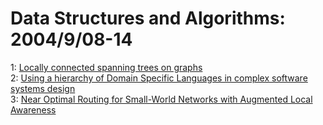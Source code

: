 # Data Structures and Algorithms: 2004/9/08-14  
1: [Locally connected spanning trees on graphs](https://doi.org/10.48550/arXiv.cs/0409013)  
2: [Using a hierarchy of Domain Specific Languages in complex software  systems design](https://doi.org/10.48550/arXiv.cs/0409016)  
3: [Near Optimal Routing for Small-World Networks with Augmented Local  Awareness](https://doi.org/10.48550/arXiv.cs/0409017)  